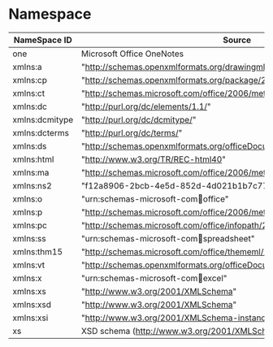 # Namespace 

| NameSpace ID | Source |
| ---------- | --------- |
| one | Microsoft Office OneNotes |
| xmlns:a | "http://schemas.openxmlformats.org/drawingml/2006/main" |
| xmlns:cp | "http://schemas.openxmlformats.org/package/2006/metadata/core-properties" |
| xmlns:ct | "http://schemas.microsoft.com/office/2006/metadata/contentType"  |
| xmlns:dc | "http://purl.org/dc/elements/1.1/"  |
| xmlns:dcmitype | "http://purl.org/dc/dcmitype/"  |
| xmlns:dcterms | "http://purl.org/dc/terms/"  |
| xmlns:ds | "http://schemas.openxmlformats.org/officeDocument/2006/customXml" |
| xmlns:html | "http://www.w3.org/TR/REC-html40" |
| xmlns:ma | "http://schemas.microsoft.com/office/2006/metadata/properties/metaAttributes" |
| xmlns:ns2 | "f12a8906-2bcb-4e5d-852d-4d021b1b7c77" |
| xmlns:o | "urn:schemas-microsoft-com:office:office" |
| xmlns:p | "http://schemas.microsoft.com/office/2006/metadata/properties"  |
| xmlns:pc | "http://schemas.microsoft.com/office/infopath/2007/PartnerControls" |
| xmlns:ss | "urn:schemas-microsoft-com:office:spreadsheet" |
| xmlns:thm15 | "http://schemas.microsoft.com/office/thememl/2012/main" |
| xmlns:vt | "http://schemas.openxmlformats.org/officeDocument/2006/docPropsVTypes" |
| xmlns:x | "urn:schemas-microsoft-com:office:excel" |
| xmlns:xs | "http://www.w3.org/2001/XMLSchema"  |
| xmlns:xsd | "http://www.w3.org/2001/XMLSchema"  |
| xmlns:xsi | "http://www.w3.org/2001/XMLSchema-instance" |  
| xs | XSD schema (http://www.w3.org/2001/XMLSchema) |  

